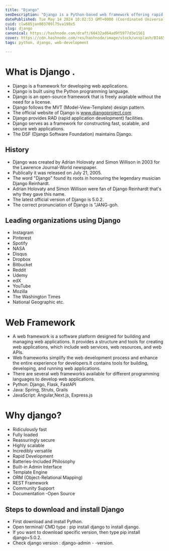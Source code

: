 ```yaml
---
title: "Django"
seoDescription: "Django is a Python-based web framework offering rapid development, scalability, and security. Learn its history, features, and installation steps"
datePublished: Tue May 14 2024 10:02:53 GMT+0000 (Coordinated Universal Time)
cuid: clw685jan003709l75va198x5
slug: django
canonical: https://hashnode.com/draft/66432ad64ad9f5977d3e1561
cover: https://cdn.hashnode.com/res/hashnode/image/stock/unsplash/BI465ksrlWs/upload/aaeec5ff9ded38ca0224633f0d98b00b.jpeg
tags: python, django, web-development

---
```


# What is Django .
- Django is a framework for developing web applications.
- Django is built using the Python programming language.
- Django is an open-source framework that is freely available without the need for a license.
- Django follows the MVT (Model-View-Template) design pattern. 
- The official website of Django is www.djangoproject.com
- Django provides RAD (rapid application development) facilities.
- Django serves as a framework for constructing fast, scalable, and secure web applications.
- The DSF (Django Software Foundation) maintains Django.

## History 
- Django was created by  Adrian Holovaty and Simon Willison in 2003 for the Lawrence Journal-World newspaper.
- Publically it was released on July 21, 2005.
- The word "Django" found its roots in honouring the legendary musician Django Reinhardt.
- Adrian Holovaty and Simon Willison were fan of  Django Reinhardt that's why they gave this name.
- The latest official version of Django is 5.0.2.
- The correct pronunciation of Django is "JANG-goh.
## Leading organizations using Django
- Instagram
- Pinterest
- Spotify
- NASA
- Disqus
- Dropbox
- Bitbucket
- Reddit
- Udemy
- edX
- YouTube
- Mozilla
- The Washington Times
- National Geographic
etc.

# Web Framework 
- A web framework is a software platform designed for building and managing web applications. It provides a structure and tools for creating web applications, which include web services, web resources, and web APIs.
- Web frameworks simplify the web development process and enhance the entire experience for developers.It contains tools for building, developing, and running web applications.
- There are several web frameworks available for different programming languages to develop web applications.
- Python: Django, Flask, FastAPI
- Java: Spring, Struts, Grails
- JavaScript: Angular,Next.js, Express.js

# Why django?
- Ridiculously fast
- Fully loaded
- Reassuringly secure
- Highly scalable
- Incredibly versatile
- Rapid Development
- Batteries-Included Philosophy
- Built-in Admin Interface
- Template Engine
- ORM (Object-Relational Mapping)
- REST Framework
- Community Support
- Documentation
-Open Source

## Steps to download and install Django 
- First download and install Python.
- Open terminal/ CMD type :  pip install django to install django.
- If you want to download specific version, then type pip install django=5.0.2.
- Check django version : django-admin - -version.





 



